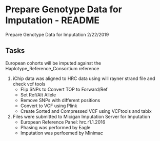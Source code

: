 Prepare Genotype Data for Imputation - README
================
Prepare Genotype Data for Imputation
2/22/2019

Tasks
-----

European cohorts will be imputed against the Haplotype\_Reference\_Consortium reference

1.  iChip data was aligned to HRC data using will rayner strand file and check vcf tools
    -   Flip SNPs to Convert TOP to Forward/Ref
    -   Set Ref/Alt Allele
    -   Remove SNPs with different positions
    -   Convert to VCF using Plink
    -   Create Sorted and Compressed VCF using VCFtools and tabix
2.  Files were submitted to Micigan Imputation Server for Imputation
    -   European Reference Panel: hrc.r1.1.2016
    -   Phasing was performed by Eagle
    -   Imputation was perfoemed by Minimac
